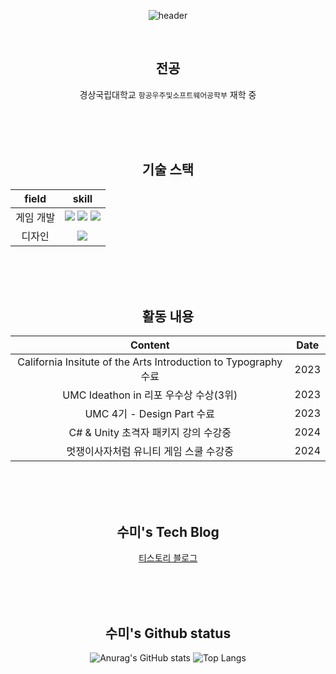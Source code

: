 

<!--
### Hi there 👋
**Kimsumi111/Kimsumi111** is a ✨ _special_ ✨ repository because its `README.md` (this file) appears on your GitHub profile.

Here are some ideas to get you started:

- 🔭 I’m currently working on ...
- 🌱 I’m currently learning ...
- 👯 I’m looking to collaborate on ...
- 🤔 I’m looking for help with ...
- 💬 Ask me about ...
- 📫 How to reach me: ...
- 😄 Pronouns: ...
- ⚡ Fun fact: ...
-->

<div align="center">
  
![header](https://capsule-render.vercel.app/api?type=waving&color=auto&height=300&section=header&text=수미's_Github%20&fontSize=90)


</br>

  ## 전공

  경상국립대학교 `항공우주및소프트웨어공학부` 재학 중
  

</br>
</br>
</br>

  
  ## 기술 스택
  
  field | skill
  :---:|:---:
  게임 개발 | <img src="https://img.shields.io/badge/Unity-FFFFFF?style=for-the-badge&logo=unity&logoColor=gray"> <img src="https://img.shields.io/badge/Csharp-512BD4?style=for-the-badge&logo=csharp&logoColor=white"> <img src="https://img.shields.io/badge/Cplusplus-00599C?style=for-the-badge&logo=cplusplus&logoColor=white">
  디자인 | <img src="https://img.shields.io/badge/Figma-F24E1E?style=for-the-badge&logo=figma&logoColor=white">
  
  
</br>
</br>
</br>

  ## 활동 내용

  Content | Date
  :---:|:---:
  California Insitute of the Arts Introduction to Typography 수료 | 2023
  UMC Ideathon in 리포 우수상 수상(3위) | 2023
  UMC 4기 - Design Part 수료 | 2023
  C# & Unity 초격자 패키지 강의 수강중 | 2024
  멋쟁이사자처럼 유니티 게임 스쿨 수강중 | 2024
  
  
</br>
</br>
</br>

  ## 수미's Tech Blog

  [티스토리 블로그](https://snack-game.tistory.com/)
  
  
</br>
</br>
</br>

  ## 수미's Github status
  
  ![Anurag's GitHub stats](https://github-readme-stats.vercel.app/api?username=Kimsumi111&show_icons=true&theme=dark)
  ![Top Langs](https://github-readme-stats.vercel.app/api/top-langs/?username=Kimsumi111&layout=compact&theme=tokyonight)

</br>
</br>
</br>

</div>
